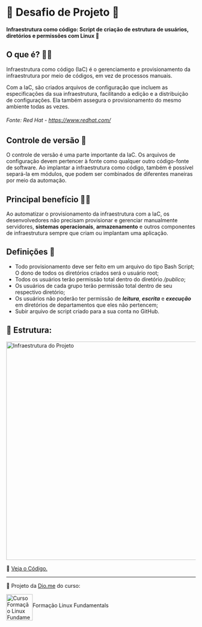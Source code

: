 # 📐 Desafio de Projeto 🚀

#### Infraestrutura como código: Script de criação de estrutura de usuários, diretórios e permissões com Linux 🐧

## O que é? 🤔💭

Infraestrutura como código (IaC) é o gerenciamento e provisionamento da infraestrutura por meio de códigos, em vez de processos manuais.

Com a IaC, são criados arquivos de configuração que incluem as especificações da sua infraestrutura, facilitando a edição e a distribuição de configurações. Ela também assegura o provisionamento do mesmo ambiente todas as vezes.
###### Fonte: Red Hat - https://www.redhat.com/

## Controle de versão 🧮

O controle de versão é uma parte importante da IaC. Os arquivos de configuração devem pertencer à fonte como qualquer outro código-fonte de software. Ao implantar a infraestrutura como código, também é possível separá-la em módulos, que podem ser combinados de diferentes maneiras por meio da automação.

## Principal benefício 👨‍💻
Ao automatizar o provisionamento da infraestrutura com a IaC, os desenvolvedores não precisam provisionar e gerenciar manualmente servidores, **sistemas operacionais**, **armazenamento** e outros componentes de infraestrutura sempre que criam ou implantam uma aplicação.

## Definições 📖

- Todo provisionamento deve ser feito em um arquivo do tipo Bash Script;
O dono de todos os diretórios criados será o usuário root;
- Todos os usuários terão permissão total dentro do diretório */publico*;
- Os usuários de cada grupo terão permissão total dentro de seu respectivo diretório;
- Os usuários não poderão ter permissão de *__leitura__*, *__escrita__* e *__execução__* em diretórios de departamentos que eles não pertencem;
- Subir arquivo de script criado para a sua conta no GitHub.

## 🤖 Estrutura:

<img title="Infraestrutura do Projeto" src="Infraestrutura_como_código.jpg" width="580px"></img>

🔗 [Veja o Código.](https://github.com/lucaspaulo2017/linux-projeto1-iac/blob/main/iac1.sh)

---

🚧 Projeto da [Dio.me](https://web.dio.me) do curso:

<p>
<img title="Curso Formação Linux Fundamentals" src="https://hermes.dio.me/tracks/d33ee9c3-8a34-4913-8bfa-d21bdc2109b0.png" width="70pix" height="70pix" align="middle">Formação Linux Fundamentals</img> 
</p>
